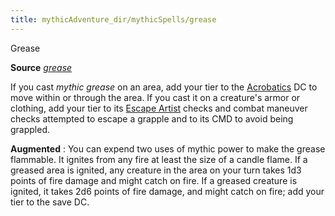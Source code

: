 ```yaml
---
title: mythicAdventure_dir/mythicSpells/grease
---
```

Grease

**Source** [_grease_](spell_dir/grease#_grease)

If you cast _mythic grease_ on an area, add your tier to the [Acrobatics](skills/acrobatics#_acrobatics) DC to move within or through the area. If you cast it on a creature's armor or clothing, add your tier to its [Escape Artist](skill_dir/escapeArtist#_escape-artist) checks and combat maneuver checks attempted to escape a grapple and to its CMD to avoid being grappled.

**Augmented** : You can expend two uses of mythic power to make the grease flammable. It ignites from any fire at least the size of a candle flame. If a greased area is ignited, any creature in the area on your turn takes 1d3 points of fire damage and might catch on fire. If a greased creature is ignited, it takes 2d6 points of fire damage, and might catch on fire; add your tier to the save DC.

